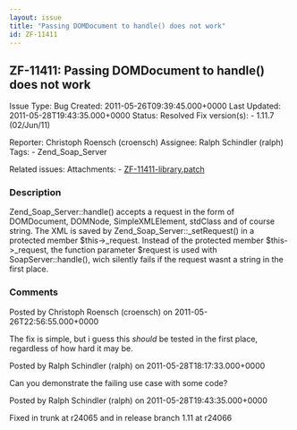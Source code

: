 ```yaml
---
layout: issue
title: "Passing DOMDocument to handle() does not work"
id: ZF-11411
---
```


ZF-11411: Passing DOMDocument to handle() does not work
-------------------------------------------------------

 Issue Type: Bug Created: 2011-05-26T09:39:45.000+0000 Last Updated: 2011-05-28T19:43:35.000+0000 Status: Resolved Fix version(s): - 1.11.7 (02/Jun/11)
 
 Reporter:  Christoph Roensch (croensch)  Assignee:  Ralph Schindler (ralph)  Tags: - Zend\_Soap\_Server
 
 Related issues: 
 Attachments: - [ZF-11411-library.patch](/issues/secure/attachment/14327/ZF-11411-library.patch)
 
### Description

Zend\_Soap\_Server::handle() accepts a request in the form of DOMDocument, DOMNode, SimpleXMLElement, stdClass and of course string. The XML is saved by Zend\_Soap\_Server::\_setRequest() in a protected member $this->\_request. Instead of the protected member $this->\_request, the function parameter $request is used with SoapServer::handle(), wich silently fails if the request wasnt a string in the first place.

 

 

### Comments

Posted by Christoph Roensch (croensch) on 2011-05-26T22:56:55.000+0000

The fix is simple, but i guess this _should_ be tested in the first place, regardless of how hard it may be.

 

 

Posted by Ralph Schindler (ralph) on 2011-05-28T18:17:33.000+0000

Can you demonstrate the failing use case with some code?

 

 

Posted by Ralph Schindler (ralph) on 2011-05-28T19:43:35.000+0000

Fixed in trunk at r24065 and in release branch 1.11 at r24066

 

 